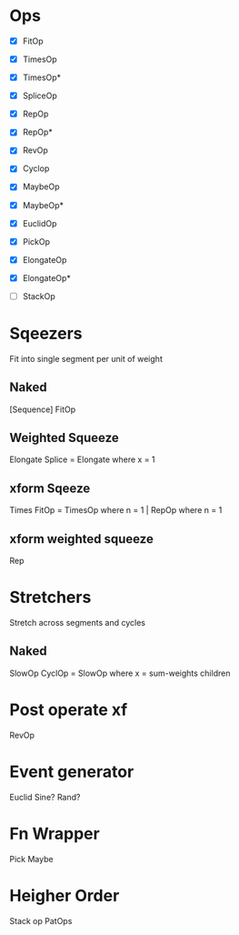 # Ops
- [x] FitOp
- [x] TimesOp
- [x] TimesOp*
- [x] SpliceOp
- [x] RepOp
- [x] RepOp*
- [x] RevOp
- [x] Cyclop
- [x] MaybeOp
- [x] MaybeOp*
- [x] EuclidOp
- [x] PickOp
- [x] ElongateOp
- [x] ElongateOp*
- [ ] StackOp


# Sqeezers
Fit into single segment per unit of weight

## Naked

[Sequence]
FitOp

## Weighted Squeeze

Elongate
Splice = Elongate where x = 1

## xform Sqeeze

Times
FitOp = TimesOp where n = 1 | RepOp where n = 1

## xform weighted squeeze

Rep

# Stretchers
Stretch across segments and cycles

## Naked
SlowOp
CyclOp = SlowOp where x = sum-weights children

# Post operate xf
RevOp

# Event generator
Euclid
Sine?
Rand?

# Fn Wrapper
Pick
Maybe

# Heigher Order
Stack op
PatOps
